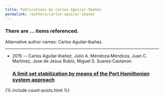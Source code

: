 ```yaml
---
title: Publications by Carlos Aguilar‐Ibañez
permalink: /authors/carlos-aguilar-ibanez
---
```


<h3 id="number-posts">There are ... items referenced.</h3>
<p id='info-authors'>Alternative author names: Carlos Aguilar‐Ibañez.</p>
<hr />
<ul class="post-list">
<li><span class='post-meta'>2015 -- Carlos Aguilar‐Ibañez, Julio A. Mendoza‐Mendoza, Juan C. Martinez, Jose de Jesus Rubio, Miguel S. Suarez‐Castanon</span><h3><a class='post-link' href="{{ site.baseurl }}/a-limit-set-stabilization-by-means-of-the-port-hamiltonian-system-approach">A limit set stabilization by means of the Port Hamiltonian system approach</a></h3></li>

</ul>
{% include count-posts.html %}
